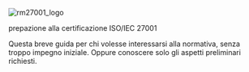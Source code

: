 ![rm27001_logo](https://user-images.githubusercontent.com/60988564/197357337-b0eee310-9420-4a04-88ac-7f2b1b9f9ea4.png)

prepazione alla certificazione ISO/IEC 27001

Questa breve guida per chi volesse interessarsi alla normativa, senza troppo impegno iniziale.
Oppure conoscere solo gli aspetti preliminari richiesti.
